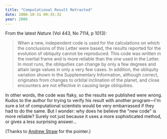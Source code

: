 ```yaml
---
title: "Computational Result Retracted"
date: 2006-10-31 09:35:32
year: 2006
---
```

From the latest <cite>Nature</cite> (Vol 443, No 7114, p 1013):
<blockquote>When a new, independent code is used for the calculations on which the conclusions of this Letter were based, the results reported for the evolution of obliquity cannot be reproduced.  This code was written in the inertial frame and is more reliable than the one used in the Letter.  In most runs, the obliquities can change by only a few degrees and attain large values in only a very few cases.  In addition, the obliquity variation shown in the Supplementary Information, although correct, originates from changes to orbital inclination of the planet, and close encounters are not effective in causing large obliquities.</blockquote>
In other words, the code was flaky, so the results we published were wrong.  Kudos to the author for trying to verify his result with another program—I'm sure a lot of computational scientists would be very embarrassed if they had to do the same.  But I wonder: why does he believe the "new code" is more reliable?  Surely not just because it uses a more sophisticated method, or gives a less surprising answer...

(Thanks to <a href="http://www.its.caltech.edu/~astraw/">Andrew Straw</a> for the pointer.)
